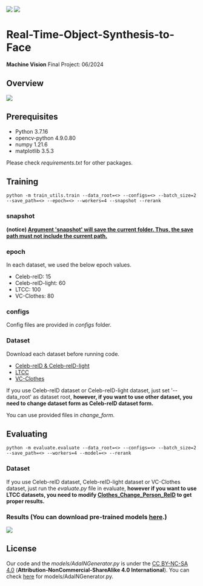 <img src="https://img.shields.io/badge/Python-3766AB?style=flat-square&logo=Python&logoColor=white"/></a>
<img src="https://img.shields.io/badge/OpenCV-5C3EE8?style=flat-square&logo=OpenCV&logoColor=white"/></a>

# Real-Time-Object-Synthesis-to-Face

**Machine Vision** Final Project: 06/2024

## Overview
<img src="./images/overall_architecture.png"></center>

## Prerequisites

- Python 3.7.16
- opencv-python 4.9.0.80
- numpy 1.21.6
- matplotlib 3.5.3

Please check *requirements.txt* for other packages.


## Training

```
python -m train_utils.train --data_root=<> --configs=<> --batch_size=2 --save_path=<> --epoch=<> --workers=4 --snapshot --rerank
```
### snapshot
**(notice) <u>Argument 'snapshot' will save the current folder. Thus, the save path must not include the current path. </u>**

### epoch
In each dataset, we used the below epoch values.
- Celeb-reID: 15
- Celeb-reID-light: 60
- LTCC: 100
- VC-Clothes: 80

### configs
Config files are provided in *configs* folder. 

### Dataset
Download each dataset before running code.
- [Celeb-reID & Celeb-reID-light](https://github.com/Huang-3/Celeb-reID)
- [LTCC](https://naiq.github.io/LTCC_Perosn_ReID.html)
- [VC-Clothes](https://wanfb.github.io/dataset.html)

If you use Celeb-reID dataset or Celeb-reID-light dataset, just set '--data_root' as dataset root, 
**however, if you want to use other dataset, you need to change dataset form as Celeb-reID dataset form.**

You can use provided files in *change_form*.

## Evaluating
```
python -m evaluate.evaluate --data_root=<> --configs=<> --batch_size=2 --save_path=<> --workers=4 --model=<> --rerank
``` 

### Dataset
If you use Celeb-reID dataset, Celeb-reID-light dataset or VC-Clothes dataset, just run the *evaluate.py* file in evaluate, 
**however if you want to use LTCC datasets, you need to modify [Clothes_Change_Person_ReID](https://github.com/xiangzhouzhang/Clothes_Change_Person_ReID) to get proper results.**

### Results (You can download pre-trained models [here](https://o365seoultech-my.sharepoint.com/:f:/g/personal/20512067_officestu_seoultech_ac_kr/Ene_Gnt3aktOumAr16_8ixABeo1rPUox98gs-fC7oLEHXA?e=yo73xd).)
<img src="./images/comparison.png"></center>


## License
Our code and the *models/AdaINGenerator.py* is under the [CC BY-NC-SA 4.0](https://creativecommons.org/licenses/by-nc-sa/4.0/legalcode) (**Attribution-NonCommercial-ShareAlike 4.0 International**). You can check [here](https://github.com/NVlabs/DG-Net) for models/AdaINGenerator.py.
 
